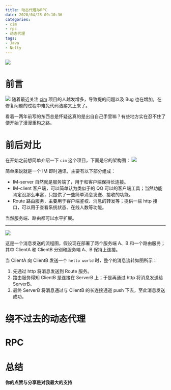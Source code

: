 ```yaml
---
title: 动态代理与RPC
date: 2020/04/28 09:10:36 
categories: 
- cim
- rpc
- 动态代理
tags: 
- Java
- Netty
---
```


![](https://tva1.sinaimg.cn/large/007S8ZIlly1ge6hhdwokqj311j0u0e0a.jpg)

# 前言

![](https://tva1.sinaimg.cn/large/007S8ZIlly1ge6hoauyzej31j60ei41y.jpg)
随着最近关注 [cim](https://github.com/crossoverJie/cim) 项目的人越发增多，导致提的问题以及 Bug 也在增加，在修复问题的过程中难免代码洁癖又上来了。

看着一两年前写的东西总是怀疑这真的是出自自己手里嘛？有些地方实在忍不住了便开始了漫漫重构之路。


# 前后对比

在开始之前想简单介绍一下 `cim` 这个项目，下面是它的架构图：
![](https://tva1.sinaimg.cn/large/007S8ZIlly1ge7onwt13dj315o0r4n1g.jpg)

简单来说就是一个 IM 即时通讯，主要有以下部分组成：

- IM-server 自然就是服务端了，用于和客户端保持长连接。
- IM-client 客户端，可以简单认为类似于的 QQ 可以的客户端工具；当然功能肯定没那么丰富，只提供了一些简单消息发送、接收的功能。
- Route 路由服务，主要用于客户端鉴权、消息的转发等；提供一些 http 接口，可以用于查看系统状态、在线人数等功能。

当然服务端、路由都可以水平扩展。

---

![](https://tva1.sinaimg.cn/large/007S8ZIlly1ge7ofwaw13j317i0u0q7g.jpg)

这是一个消息发送的流程图，假设现在部署了两个服务端 A、B 和一个路由服务；其中 ClientA 和 ClientB 分别和服务端 A、B 保持上连接。

当 ClientA 向 ClientB 发送一个 `hello world` 时，整个的消息流转如图所示：

1. 先通过 http 将消息发送到 Route 服务。
2. 路由服务得知 ClientB 是连接在 ServerB 上；于是再通过 http 将消息发送给 ServerB。
3. 最终 ServerB 将消息通过与 ClientB 的长连接通道 push 下去，至此消息发送成功。





# 绕不过去的动态代理

# RPC

# 总结

**你的点赞与分享是对我最大的支持**
